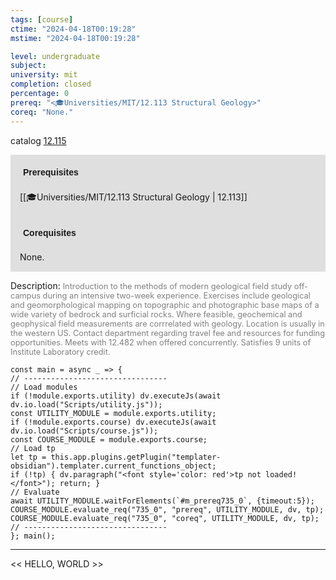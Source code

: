 ```yaml
---
tags: [course]
ctime: "2024-04-18T00:19:28"
mstime: "2024-04-18T00:19:28"

level: undergraduate
subject: 
university: mit
completion: closed
percentage: 0
prereq: "<🎓Universities/MIT/12.113 Structural Geology>"
coreq: "None."
---
```


catalog [12.115](http://student.mit.edu/catalog/m12a.html#12.115)

<span style="display: block; padding: 15px; background-color: rgb(100, 100, 100, 0.2);"><font id="m_prereq735_0" style="display: block; font-family: Arial, sans-serif; font-weight: bold; padding: 5px">Prerequisites</font><br><span id="prereq735_0">[[🎓Universities/MIT/12.113 Structural Geology | 12.113]]</span></span>
<span style="display: block; padding: 15px; background-color: rgb(100, 100, 100, 0.2);"><font id="m_coreq735_0" style="display: block; font-family: Arial, sans-serif; font-weight: bold; padding: 5px">Corequisites</font><br><span id="coreq735_0">None.</span></span>

<font style="">Description:</font>
<font style="color: grey; font-size: 0.8rem;">Introduction to the methods of modern geological field study off-campus during an intensive two-week experience. Exercises include geological and geomorphological mapping on topographic and photographic base maps of a wide variety of bedrock and surficial rocks. Where feasible, geochemical and geophysical field measurements are corrrelated with geology. Location is usually in the western US. Contact department regarding travel fee and resources for funding opportunities. Meets with 12.482 when offered concurrently. Satisfies 9 units of Institute Laboratory credit.</font>

```dataviewjs
const main = async _ => {
// --------------------------------
// Load modules
if (!module.exports.utility) dv.executeJs(await dv.io.load("Scripts/utility.js"));
const UTILITY_MODULE = module.exports.utility;
if (!module.exports.course) dv.executeJs(await dv.io.load("Scripts/course.js"));
const COURSE_MODULE = module.exports.course;
// Load tp
let tp = this.app.plugins.getPlugin("templater-obsidian").templater.current_functions_object;
if (!tp) { dv.paragraph("<font style='color: red'>tp not loaded!</font>"); return; }
// Evaluate
await UTILITY_MODULE.waitForElements(`#m_prereq735_0`, {timeout:5});
COURSE_MODULE.evaluate_req("735_0", "prereq", UTILITY_MODULE, dv, tp);
COURSE_MODULE.evaluate_req("735_0", "coreq", UTILITY_MODULE, dv, tp);
// --------------------------------
}; main();
```

---

<< HELLO, WORLD >>
